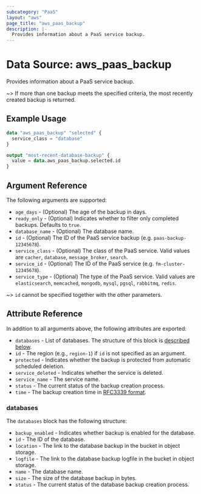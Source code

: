 ```yaml
---
subcategory: "PaaS"
layout: "aws"
page_title: "aws_paas_backup"
description: |-
  Provides information about a PaaS service backup.
---
```


[RFC3339 format]: https://datatracker.ietf.org/doc/html/rfc3339#section-5.8

# Data Source: aws_paas_backup

Provides information about a PaaS service backup.

~> If more than one backup meets the specified criteria, the most recently created backup is returned.

## Example Usage

```terraform
data "aws_paas_backup" "selected" {
  service_class = "database"
}

output "most-recent-database-backup" {
  value = data.aws_paas_backup.selected.id
}
```

## Argument Reference

The following arguments are supported:

* `age_days` - (Optional) The age of the backup in days.
* `ready_only` - (Optional) Indicates whether to filter only completed backups. Defaults to `true`.
* `database_name` - (Optional) The database name.
* `id` - (Optional) The ID of the PaaS service backup (e.g. `paas-backup-12345678`).
* `service_class` - (Optional) The class of the PaaS service.
  Valid values are `cacher`, `database`, `message_broker`, `search`.
* `service_id` - (Optional) The ID of the PaaS service (e.g. `fm-cluster-12345678`).
* `service_type` - (Optional) The type of the PaaS service.
  Valid values are `elasticsearch`, `memcached`, `mongodb`, `mysql`, `pgsql`, `rabbitmq`, `redis`.

~> `id` cannot be specified together with the other parameters.

## Attribute Reference

In addition to all arguments above, the following attributes are exported:

* `databases` - List of databases. The structure of this block is [described below](#databases).
* `id` - The region (e.g., `region-1`) if `id` is not specified as an argument.
* `protected` - Indicates whether the backup is protected from automatic scheduled deletion.
* `service_deleted` - Indicates whether the service is deleted.
* `service_name` - The service name.
* `status` - The current status of the backup creation process.
* `time` - The backup creation time in [RFC3339 format].

### databases

The `databases` block has the following structure:

* `backup_enabled` - Indicates whether backup is enabled for the database.
* `id` - The ID of the database.
* `location` - The link to the database backup in the bucket in object storage.
* `logfile` - The link to the database backup logfile in the bucket in object storage.
* `name` - The database name.
* `size` - The size of the database backup in bytes.
* `status` - The current status of the database backup creation process.
